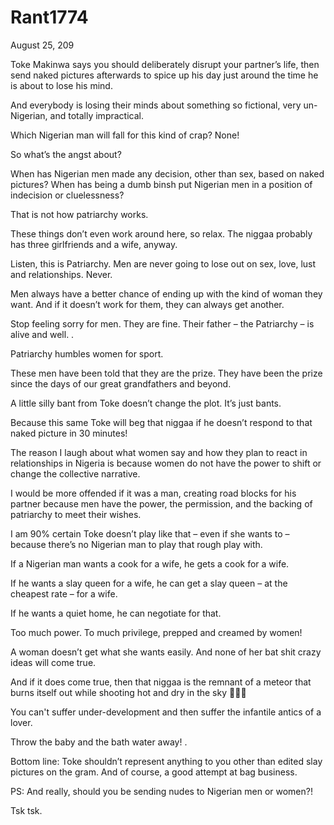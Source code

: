 # Rant1774



August 25, 209

Toke Makinwa says you should deliberately disrupt your partner’s life, then send naked pictures afterwards to spice up his day just around the time he is about to lose his mind.

And everybody is losing their minds about something so fictional, very un-Nigerian, and totally impractical.

Which Nigerian man will fall for this kind of crap? None!

So what’s the angst about?

When has Nigerian men made any decision, other than sex, based on naked pictures? When has being a dumb binsh put Nigerian men in a position of indecision or cluelessness?

That is not how patriarchy works.

These things don’t even work around here, so relax. The niggaa probably has three girlfriends and a wife, anyway.

Listen, this is Patriarchy. Men are never going to lose out on sex, love, lust and relationships. Never.

Men always have a better chance of ending up with the kind of woman they want. And if it doesn’t work for them, they can always get another.

Stop feeling sorry for men. They are fine. Their father – the Patriarchy – is alive and well.
.

Patriarchy humbles women for sport.

These men have been told that they are the prize. They have been the prize since the days of our great grandfathers and beyond.

A little silly bant from Toke doesn’t change the plot. It’s just bants.

Because this same Toke will beg that niggaa if he doesn’t respond to that naked picture in 30 minutes!

The reason I laugh about what women say and how they plan to react in relationships in Nigeria is because women do not have the power to shift or change the collective narrative.

I would be more offended if it was a man, creating road blocks for his partner because men have the power, the permission, and the backing of patriarchy to meet their wishes.

I am 90% certain Toke doesn’t play like that – even if she wants to – because there’s no Nigerian man to play that rough play with.

If a Nigerian man wants a cook for a wife, he gets a cook for a wife.

If he wants a slay queen for a wife, he can get a slay queen – at the cheapest rate – for a wife.

If he wants a quiet home, he can negotiate for that.

Too much power. To much privilege, prepped and creamed by women!

 A woman doesn’t get what she wants easily. And none of her bat shit crazy ideas will come true.

And if it does come true, then that niggaa is the remnant of a meteor that burns itself out while shooting hot and dry in the sky 🤷🏽‍♀️

You can't suffer under-development and then suffer the infantile antics of a lover.

Throw the baby and the bath water away!
.

Bottom line: Toke shouldn’t represent anything to you other than edited slay pictures on the gram. And of course, a good attempt at bag business.

PS: And really, should you be sending nudes to Nigerian men or women?! 

Tsk tsk.